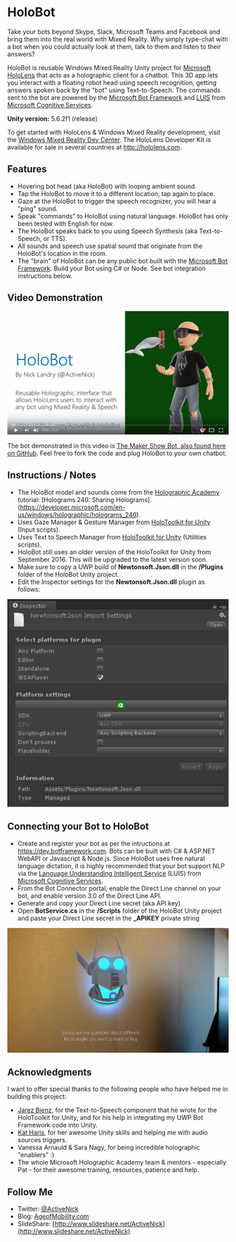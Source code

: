 # HoloBot
Take your bots beyond Skype, Slack, Microsoft Teams and Facebook and bring them into the real world with Mixed Reality. Why simply type-chat with a bot when you could actually look at them, talk to them and listen to their answers?

HoloBot is reusable Windows Mixed Reality Unity project for [Microsoft HoloLens](http://hololens.com) that acts as a holographic client for a chatbot. This 3D app lets you interact with a floating robot head using speech recognition, getting answers spoken back by the "bot" using Text-to-Speech. The commands sent to the bot are powered by the [Microsoft Bot Framework](https://dev.botframework.com/) and [LUIS](https://www.microsoft.com/cognitive-services/en-us/language-understanding-intelligent-service-luis) from [Microsoft Cognitive Services](https://www.microsoft.com/cognitive-services).

**Unity version:** 5.6.2f1 (release)

To get started with HoloLens & Windows Mixed Reality development, visit the [Windows Mixed Reality Dev Center](https://developer.microsoft.com/en-us/windows/mixed-reality). The HoloLens Developer Kit is available for sale in several countries at http://hololens.com.

## Features
- Hovering bot head (aka HoloBot) with looping ambient sound.
- Tap the HoloBot to move it to a different location, tap again to place.
- Gaze at the HoloBot to trigger the speech recognizer, you will hear a "ping" sound.
- Speak "commands" to HoloBot using natural language. HoloBot has only been tested with English for now.
- The HoloBot speaks back to you using Speech Synthesis (aka Text-to-Speech, or TTS).
- All sounds and speech use spatial sound that originate from the HoloBot's location in the room.
- The "brain" of HoloBot can be any public bot built with the [Microsoft Bot Framework](https://dev.botframework.com/). Build your Bot using C# or Node. See bot integration instructions below.

## Video Demonstration
[![ScreenShot](Screenshots/HoloBot-YouTube-Titlepage.PNG)](https://youtu.be/f_5rT3IeusM)

The bot demonstrated in this video is [The Maker Show Bot, also found here on GitHub](https://github.com/ActiveNick/TheMakerShowBot). Feel free to fork the code and plug HoloBot to your own chatbot.

## Instructions / Notes
- The HoloBot model and sounds come from the [Holographic Academy](https://developer.microsoft.com/en-us/windows/holographic/academy) tutorial: [Holograms 240: Sharing Holograms].(https://developer.microsoft.com/en-us/windows/holographic/holograms_240).
- Uses Gaze Manager & Gesture Manager from [HoloToolkit for Unity](https://github.com/microsoft/HoloToolkit-Unity) (Input scripts).
- Uses Text to Speech Manager from [HoloToolkit for Unity](https://github.com/microsoft/HoloToolkit-Unity) (Utilities scripts).
- HoloBot still uses an older version of the HoloToolkit for Unity from September 2016. This will be upgraded to the latest version soon.
- Make sure to copy a UWP build of **Newtonsoft.Json.dll** in the **/Plugins** folder of the HoloBot Unity project.
- Edit the Inspector settings for the **Newtonsoft.Json.dll** plugin as follows:

![All](Screenshots/PluginSettings.PNG)

## Connecting your Bot to HoloBot
- Create and register your bot as per the intructions at https://dev.botframework.com. Bots can be built with C# & ASP.NET WebAPI or Javascript & Node.js. Since HoloBot uses free natural language dictation, it is highly recommended that your bot support NLP via the [Language Understanding Intelligent Service](https://www.microsoft.com/cognitive-services/en-us/language-understanding-intelligent-service-luis) (LUIS) from [Microsoft Cognitive Services](https://www.microsoft.com/cognitive-services).
- From the Bot Connector portal, enable the Direct Line channel on your bot, and enable version 3.0 of the Direct Line API.
- Generate and copy your Direct Line secret (aka API key)
- Open **BotService.cs** in the **/Scripts** folder of the HoloBot Unity project and paste your Direct Line secret in the **_APIKEY** private string

![All](Screenshots/HoloBot-MakerShow-01.PNG)

## Acknowledgments
I want to offer special thanks to the following people who have helped me in building this project:
- [Jarez Bienz](https://github.com/jbienzms), for the Text-to-Speech component that he wrote for the HoloToolkit for Unity, and for his help in integrating my UWP Bot Framework code into Unity.
- [Kat Haris](https://github.com/KatVHarris), for her awesome Unity skills and helping me with audio sources triggers.
- Vanessa Arnauld & Sara Nagy, for being incredible holographic "enablers" :)
- The whole Microsoft Holographic Academy team & mentors - especially Pat - for their awesome training, resources, patience and help.

## Follow Me
* Twitter: [@ActiveNick](http://twitter.com/ActiveNick)
* Blog: [AgeofMobility.com](http://AgeofMobility.com)
* SlideShare: [http://www.slideshare.net/ActiveNick](http://www.slideshare.net/ActiveNick)
